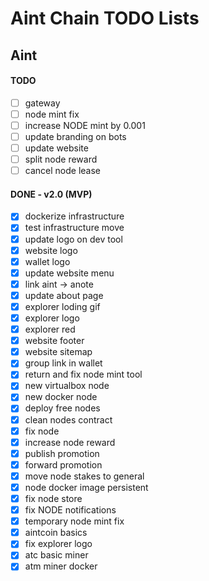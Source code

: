 # Aint Chain TODO Lists

## Aint

#### TODO

- [ ] gateway
- [ ] node mint fix
- [ ] increase NODE mint by 0.001
- [ ] update branding on bots
- [ ] update website
- [ ] split node reward
- [ ] cancel node lease

#### DONE - v2.0 (MVP)

- [x] dockerize infrastructure
- [x] test infrastructure move
- [x] update logo on dev tool
- [x] website logo
- [x] wallet logo
- [x] update website menu
- [x] link aint -> anote
- [x] update about page
- [x] explorer loding gif
- [x] explorer logo
- [x] explorer red
- [x] website footer
- [x] website sitemap
- [x] group link in wallet
- [x] return and fix node mint tool
- [x] new virtualbox node
- [x] new docker node
- [x] deploy free nodes
- [x] clean nodes contract
- [x] fix node
- [x] increase node reward
- [x] publish promotion
- [x] forward promotion
- [x] move node stakes to general
- [x] node docker image persistent
- [x] fix node store
- [x] fix NODE notifications
- [x] temporary node mint fix
- [x] aintcoin basics
- [x] fix explorer logo
- [x] atc basic miner
- [x] atm miner docker
